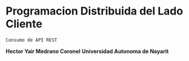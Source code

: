 # Programacion Distribuida del Lado Cliente
```
Consumo de API REST
```
**Hector Yair Medrano Coronel** 
**Universidad Autonoma de Nayarit**
